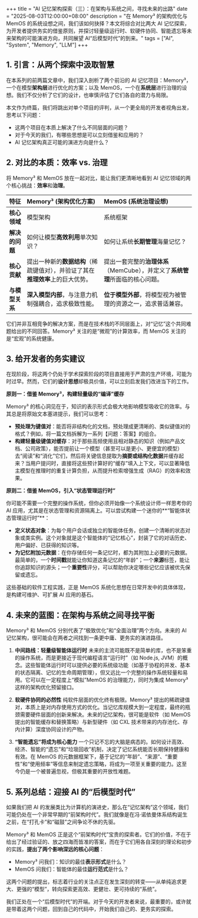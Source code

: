 +++
title = "AI 记忆架构探索（三）：在架构与系统之间，寻找未来的出路"
date = "2025-08-03T12:00:00+08:00"
description = "在 Memory³ 的架构优化与 MemOS 的系统设想之间，我们该如何抉择？本文将综合对比两大 AI 记忆探索，为开发者提供务实的借鉴原则，并探讨轻量级运行时、软硬件协同、智能遗忘等未来架构的可能演进方向，共同展望 AI“后模型时代”的到来。"
tags = ["AI", "System", "Memory", "LLM"]
+++

## 1. 引言：从两个探索中汲取智慧

在本系列的前两篇文章中，我们深入剖析了两个前沿的 AI 记忆项目：Memory³，一个在模型**架构层**进行优化的方案；以及 MemOS，一个在**系统层**进行治理的设想。我们不仅分析了它们的设计，也审慎评估了它们各自的潜力与局限。

本文作为终篇，我们将跳出对单个项目的评判，从一个更全局的开发者视角出发，思考以下问题：

* 这两个项目在本质上解决了什么不同层面的问题？
* 对于今天的我们，有哪些思想是可以立刻借鉴和应用的？
* AI 记忆架构真正可能的演进方向是什么？

## 2. 对比的本质：效率 vs. 治理

将 Memory³ 和 MemOS 放在一起对比，能让我们更清晰地看到 AI 记忆领域的两个核心挑战：**效率**和**治理**。

| 特征 | Memory³ (架构优化方案) | MemOS (系统治理设想) |
| :--- | :--- | :--- |
| **核心领域** | 模型架构 | 系统框架 |
| **解决的问题** | 如何让模型**高效利用**单次知识？ | 如何让系统**长期管理**海量记忆？ |
| **核心贡献** | 提出一种新的**数据结构**（稀疏键值对），并验证了其在**推理效率**上的巨大优势。 | 提出一套完整的**治理体系**（MemCube），并定义了**系统管理**所面临的核心问题。 |
| **与模型关系** | **深入模型内部**，与注意力机制强耦合，追求极致性能。 | **位于模型外部**，将模型视为被管理的资源之一，追求普适兼容。 |

它们并非互相竞争的解决方案，而是在技术栈的不同层面上，对“记忆”这个共同难题给出的不同回答。Memory³ 关注的是“微观”的计算效率，而 MemOS 关注的是“宏观”的系统健康。

## 3. 给开发者的务实建议

在现阶段，将这两个仍处于学术探索阶段的项目直接用于严肃的生产环境，可能为时过早。然而，它们的**设计思想**却极具价值，可以立刻启发我们改进当下的工作。

**原则一：借鉴 Memory³，构建轻量级的“编译”缓存**

Memory³ 的核心洞见在于，知识的表示形式会极大地影响模型吸收它的效率。与其总是将原始文本塞进提示，我们可以思考：

* **预处理为键值对**：能否将非结构化的文档，预处理成更清晰的、类似键值对的格式？例如，将一篇文档拆解为一系列【问题：答案】的组合。
* **构建轻量级键值对缓存**：对于那些高频使用且相对静态的知识（例如产品文档、公司政策），能否提前让一个模型（甚至可以是更小、更便宜的模型）去“阅读”和“消化”它们，然后将关键信息提取为**摘要或结构化数据**并缓存起来？当用户提问时，直接将这些预计算好的“缓存”填入上下文，可以显著降低主模型在推理时的重复计算负担，从而提升检索增强生成（RAG）的效率和效果。

**原则二：借鉴 MemOS，引入“状态管理运行时”**

你可能不需要一个完整的操作系统，但你必须开始像一个系统设计师一样思考你的 AI 应用，尤其是在状态管理和资源隔离上。可以尝试构建一个迷你的**“智能体状态管理运行时”**：

* **定义状态对象**：为每个用户会话或独立的智能体任务，创建一个清晰的状态对象或类实例。这个对象就是这个智能体的“记忆核心”，封装了它的对话历史、用户偏好、已获得的知识等。
* **为记忆附加元数据**：在你存储任何一条记忆时，都为其附加上必要的元数据。最简单的，一个**时间戳**就能让你知道这条记忆的“年龄”；一个**来源**标签，能让你追踪知识的源头；一个**重要性**评分，可以帮助你决定哪些记忆应该被优先保留或遗忘。

这些基础的软件工程实践，正是 MemOS 系统化思想在日常开发中的具体体现，是构建可维护、可扩展 AI 应用的基石。

## 4. 未来的蓝图：在架构与系统之间寻找平衡

Memory³ 和 MemOS 分别代表了“极致优化”和“全面治理”两个方向。未来的 AI 记忆架构，很可能会在两者之间找到一条更中庸、更务实的演进路径。

1. **中间路线：轻量级智能体运行时**
    未来的主流可能既不是简单的库，也不是笨重的操作系统，而是更接近于现代编程语言“运行时”（如 Node.js, JVM）的概念。这些智能体运行时可以提供必要的系统级功能（如基于协程的并发、基本的状态隔离、记忆的生命周期管理），但又远比一个完整的操作系统轻量和易用。它可以在一定程度上“模拟”MemOS 的治理能力，同时为集成 Memory³ 这样的架构优化预留接口。

2. **软硬件协同的必然性**
    纯软件层面的优化终有极限。Memory³ 提出的稀疏键值对，本质上是对内存使用方式的优化。当记忆库规模大到一定程度，最终的瓶颈需要硬件层面的创新来解决。未来的记忆架构，很可能是软件（如 MemOS 提出的智能缓存和替换策略）与新型硬件（如 CXL 技术带来的内存池化、存内计算）深度协同设计的产物。

3. **“智能遗忘”将成为核心能力**
    一个只记不忘的大脑是病态的。如何设计高效、经济、智能的“遗忘”和“垃圾回收”机制，决定了记忆系统能否长期保持健康和有效。在 MemOS 的元数据框架下，基于记忆的“年龄”、“来源”、“重要性”和“使用频率”等信息来制定遗忘策略，将成为一项至关重要的能力。这至今仍是一个被普遍忽视，但极其重要的开放性难题。

## 5. 系列总结：迎接 AI 的“后模型时代”

如果我们把 AI 的发展类比为计算机的演进史，那么在“记忆架构”这个领域，我们可能仍处在一个非常早期的“前架构时代”。我们就像是在冯·诺依曼体系结构诞生之前，在“打孔卡”和“磁鼓”之间争论不休的先驱。

Memory³ 和 MemOS 正是这个“前架构时代”宝贵的探索者。它们的价值，不在于给出了经过验证的、放之四海而皆准的答案，而在于它们用各自深刻的理论和初步的实践，**提出了两个影响深远的核心问题**：

* Memory³ 问我们：知识的最佳**表示形式**是什么？
* MemOS 问我们：智能体的最佳**运行范式**是什么？

这两个问题的提出，标志着行业的关注点正在发生深刻的转变——从单纯追求更大、更强的“模型”，转向探索更高效、更健壮、更可持续的“系统”。

我们正处在一个“后模型时代”的开端。对于今天的开发者来说，最重要的，或许就是带着这两个问题，回到自己的代码中，开始我们自己的、更务实的探索。
